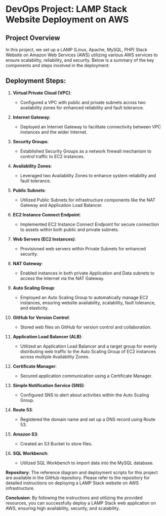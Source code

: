 # DevOps Project: LAMP Stack Website Deployment on AWS

## Project Overview

In this project, we set up a LAMP (Linux, Apache, MySQL, PHP) Stack Website on Amazon Web Services (AWS) utilizing various AWS services to ensure scalability, reliability, and security. Below is a summary of the key components and steps involved in the deployment:

## Deployment Steps:

1. **Virtual Private Cloud (VPC)**:
   - Configured a VPC with public and private subnets across two availability zones for enhanced reliability and fault tolerance.

2. **Internet Gateway**:
   - Deployed an Internet Gateway to facilitate connectivity between VPC instances and the wider Internet.

3. **Security Groups**:
   - Established Security Groups as a network firewall mechanism to control traffic to EC2 instances.

4. **Availability Zones**:
   - Leveraged two Availability Zones to enhance system reliability and fault tolerance.

5. **Public Subnets**:
   - Utilized Public Subnets for infrastructure components like the NAT Gateway and Application Load Balancer.

6. **EC2 Instance Connect Endpoint**:
   - Implemented EC2 Instance Connect Endpoint for secure connection to assets within both public and private subnets.

7. **Web Servers (EC2 Instances)**:
   - Provisioned web servers within Private Subnets for enhanced security.

8. **NAT Gateway**:
   - Enabled instances in both private Application and Data subnets to access the Internet via the NAT Gateway.

9. **Auto Scaling Group**:
   - Employed an Auto Scaling Group to automatically manage EC2 instances, ensuring website availability, scalability, fault tolerance, and elasticity.

10. **GitHub for Version Control**:
    - Stored web files on GitHub for version control and collaboration.

11. **Application Load Balancer (ALB)**:
    - Utilized an Application Load Balancer and a target group for evenly distributing web traffic to the Auto Scaling Group of EC2 instances across multiple Availability Zones.

12. **Certificate Manager**:
    - Secured application communication using a Certificate Manager.

13. **Simple Notification Service (SNS)**:
    - Configured SNS to alert about activities within the Auto Scaling Group.

14. **Route 53**:
    - Registered the domain name and set up a DNS record using Route 53.

15. **Amazon S3**:
    - Created an S3 Bucket to store files.

16. **SQL Workbench**:
    - Utilized SQL Workbench to import data into the MySQL database.
     
**Repository**: The reference diagram and deployment scripts for this project are available in the GitHub repository. Please refer to the repository for detailed instructions on deploying a LAMP Stack website on AWS infrastructure.

**Conclusion**: By following the instructions and utilizing the provided resources, you can successfully deploy a LAMP Stack web application on AWS, ensuring high availability, security, and scalability.
